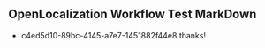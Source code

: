 ## OpenLocalization Workflow Test MarkDown
* c4ed5d10-89bc-4145-a7e7-1451882f44e8 thanks!

<!--HONumber=Jul16_HO3-->


